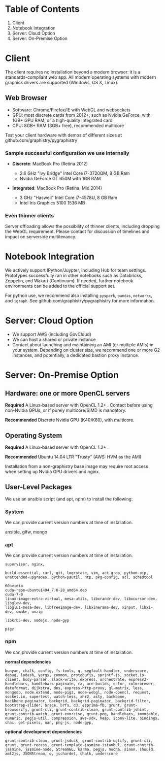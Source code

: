 # Table of Contents
1. Client
2. Notebook Integration
3. Server: Cloud Option
4. Server: On-Premise Option

# Client

The client requires no installation beyond a modern browser: it is a standards-compliant web app. All modern operating systems with modern graphics drivers are supported (Windows, OS X, Linux).

## Web Browser
* Software: Chrome/Firefox/IE with WebGL and websockets
* GPU: most discrete cards from 2012+, such as Nvidia GeForce, with 1GB+ GPU RAM, or a high-quality integrated card
* CPU: 8GB+ RAM (3GB+ free), recommended multicore

Test your client hardware with demos of different sizes at github.com/graphistry/pygraphistry

### Sample successful configuration we use internally

* **Discrete**: MacBook Pro (Retina 2012)
  * 2.6 GHz "Ivy Bridge" Intel Core i7-3720QM, 8 GB Ram
  * Nvidia GeForce GT 650M with 1GB RAM

* **Integrated**: MacBook Pro (Retina, Mid 2014)
  *  3 GHz "Haswell" Intel Core i7-4578U, 8 GB Ram
  *  Intel Iris Graphics 5100 1536 MB

### Even thinner clients

Server offloading allows the possibility of thinner clients, including dropping the WebGL requirement. Please contact for discussion of timelines and impact on serverside multitenancy.


# Notebook Integration

We actively support IPython/Juypter, including Hub for team settings. Prototypes successfully ran in other notebooks such as Databricks, Zeppelin, and Wakari (Continuum). If needed, further notebook environments can be added to the official support set.

For python use, we recommend also installing `pyspark`, `pandas`, `networkx`, and `igraph`. See github.com/graphistry/pygraphistry for more information.


# Server: Cloud Option

* We support AWS (including GovCloud)
* We can host a shared or private instance
* Contact about launching and maintaining an AMI (or multiple AMIs) in your system. Depending on cluster size, we recommend one or more G2 instances, and potentially, a dedicated bastion proxy instance.

# Server: On-Premise Option

## Hardware: one or more OpenCL servers

**Required** A Linux-based server with OpenCL 1.2+ . Contact before using non-Nvidia GPUs, or if purely multicore/SIMD is mandatory.

**Recommended** Discrete Nvidia GPU (K40/K80), with multicore.

## Operating System

**Required** A Linux-based server with OpenCL 1.2+ .

**Recommended** Ubuntu 14.04 LTR "Trusty"  (AWS: HVM as the AMI)

Installation from a non-graphistry base image may require root access when setting up Nvidia GPU drivers and nginx.

## User-Level Packages

We use an ansible script (and apt, npm) to install the following:

### System

We can provide current version numbers at time of installation.

ansible, glfw, mongo

### apt

We can provide current version numbers at time of installation.


    supervisor, nginx,

    build-essential, curl, git, logrotate, vim, ack-grep, python-pip, unattended-upgrades, python-psutil, ntp, pkg-config, acl, schedtool

    60nvidia
    cuda-repo-ubuntu1404_7.0-28_amd64.deb
    cuda-7-0
    linux-image-extra-virtual, mesa-utils, libxrandr-dev, libxcursor-dev, libglew-dev,
    libglu1-mesa-dev, libfreeimage-dev, libxinerama-dev, xinput, libxi-dev, cmake, unzip

    libkrb5-dev, nodejs, node-gyp

    pigz

### npm

We can provide current version numbers at time of installation.

**normal dependencies**

    bunyan, chalk, config, fs-tools, q, segfault-handler, underscore, debug, lodash, yargs, common, protobufjs, sprintf-js, socket.io-client, body-parser, slack-write, express, orchestrate, express3-handlebars, handlebars-paginate, rx, ace-builds, color, colorbrewer, dateformat, dijkstra, dns, express-http-proxy, gl-matrix, less, mongodb, node.extend, node-pigz, node-webgl, node-opencl, request, socket.io, supertest, watch-less, xhr2, asty, backbone, backbone.paginator, backgrid, backgrid-paginator, backgrid-filter, bootstrap-slider, brace, brfs, d3, esprima-fb, grunt, grunt-browserify, grunt-cli, grunt-contrib-clean, grunt-contrib-jshint, grunt-contrib-watch, grunt-exorcise, grunt-peg, handlebars, immutable, numeric, pegjs-util, compression, aws-sdk, heap, iconv-lite, bindings, chai, get-pixels, nan, png-js, node-gyp,

**optional development dependencies**

    grunt-contrib-clean, grunt-jsduck, grunt-contrib-uglify, grunt-cli, grunt, grunt-recess, grunt-template-jasmine-istanbul, grunt-contrib-jasmine, jasmine-node, StreamGL, karma, pegjs, mocha, sinon, should, xml2js, JSONStream, q, jschardet, chalk, underscore



